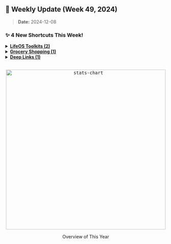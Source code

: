 ## 🎉 Weekly Update (Week 49, 2024)

> **Date:** 2024-12-08  

### ✨ 4 New Shortcuts This Week!

<details>
    <summary>
      <strong>
        <a href="https://github.com/huaminghuangtw/Apple-Shortcuts-Gallery/tree/main/All%20Shortcuts/LifeOS%20Toolkits">LifeOS Toolkits (2)</a>
      </strong>
    </summary>

  - <details>
     <summary>
     <a href="https://github.com/huaminghuangtw/Apple-Shortcuts-Gallery/tree/main/All%20Shortcuts/LifeOS%20Toolkits/%F0%9F%8E%A8%20Sketch%20Of%20The%20Day">🎨 Sketch Of The Day</a>
     </summary>
     <a href="https://github.com/huaminghuangtw/Apple-Shortcuts-Gallery/tree/main/All%20Shortcuts/LifeOS%20Toolkits/%F0%9F%8E%A8%20Sketch%20Of%20The%20Day">
     <img src="https://raw.githubusercontent.com/huaminghuangtw/Apple-Shortcuts-Gallery/refs/heads/main/All%20Shortcuts/LifeOS%20Toolkits/%F0%9F%8E%A8%20Sketch%20Of%20The%20Day/%F0%9F%8E%A8%20Sketch%20Of%20The%20Day.png" width="150" title="💁‍♂️ Click or scan me to download the Shortcut!"/>
     </a>
     </details>

  - <details>
     <summary>
     <a href="https://github.com/huaminghuangtw/Apple-Shortcuts-Gallery/tree/main/All%20Shortcuts/LifeOS%20Toolkits/%F0%9F%A6%81%20Workout%20Of%20The%20Day">🦁 Workout Of The Day</a>
     </summary>
     <a href="https://github.com/huaminghuangtw/Apple-Shortcuts-Gallery/tree/main/All%20Shortcuts/LifeOS%20Toolkits/%F0%9F%A6%81%20Workout%20Of%20The%20Day">
     <img src="https://raw.githubusercontent.com/huaminghuangtw/Apple-Shortcuts-Gallery/refs/heads/main/All%20Shortcuts/LifeOS%20Toolkits/%F0%9F%A6%81%20Workout%20Of%20The%20Day/%F0%9F%A6%81%20Workout%20Of%20The%20Day.png" width="150" title="💁‍♂️ Click or scan me to download the Shortcut!"/>
     </a>
     </details>
</details>

<details>
    <summary>
      <strong>
        <a href="https://github.com/huaminghuangtw/Apple-Shortcuts-Gallery/tree/main/All%20Shortcuts/Grocery%20Shopping">Grocery Shopping (1)</a>
      </strong>
    </summary>

  - <details>
     <summary>
     <a href="https://github.com/huaminghuangtw/Apple-Shortcuts-Gallery/tree/main/All%20Shortcuts/Grocery%20Shopping/%F0%9F%A5%97%20Grocery%20Shopping">🥗 Grocery Shopping</a>
     </summary>
     <a href="https://github.com/huaminghuangtw/Apple-Shortcuts-Gallery/tree/main/All%20Shortcuts/Grocery%20Shopping/%F0%9F%A5%97%20Grocery%20Shopping">
     <img src="https://raw.githubusercontent.com/huaminghuangtw/Apple-Shortcuts-Gallery/refs/heads/main/All%20Shortcuts/Grocery%20Shopping/%F0%9F%A5%97%20Grocery%20Shopping/%F0%9F%A5%97%20Grocery%20Shopping.png" width="150" title="💁‍♂️ Click or scan me to download the Shortcut!"/>
     </a>
     </details>
</details>

<details>
    <summary>
      <strong>
        <a href="https://github.com/huaminghuangtw/Apple-Shortcuts-Gallery/tree/main/All%20Shortcuts/Deep%20Links">Deep Links (1)</a>
      </strong>
    </summary>

  - <details>
     <summary>
     <a href="https://github.com/huaminghuangtw/Apple-Shortcuts-Gallery/tree/main/All%20Shortcuts/Deep%20Links/Sketchplanations">Sketchplanations</a>
     </summary>
     <a href="https://github.com/huaminghuangtw/Apple-Shortcuts-Gallery/tree/main/All%20Shortcuts/Deep%20Links/Sketchplanations">
     <img src="https://raw.githubusercontent.com/huaminghuangtw/Apple-Shortcuts-Gallery/refs/heads/main/All%20Shortcuts/Deep%20Links/Sketchplanations/Sketchplanations.png" width="150" title="💁‍♂️ Click or scan me to download the Shortcut!"/>
     </a>
     </details>

</details>

<br>

<p align="center">
    <a href="https://chartyios.app">
        <kbd>
            <img src="https://raw.githubusercontent.com/huaminghuangtw/Apple-Shortcuts-Gallery/main/stats-chart.png" alt="stats-chart" width="500" title="This chart was generated by Charty, an utility app to create charts from Shortcuts! :-)"/>
        </kbd>
    </a>
    <p align="center">Overview of This Year</p>
</p>